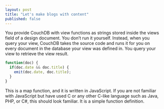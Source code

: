 ```yaml
---
layout: post
title: "Let's make blogs with content"
published: false
---
```


You provide CouchDB with view functions as strings stored inside the views field of a design document. You don’t run it yourself. Instead, when you query your view, CouchDB takes the source code and runs it for you on every document in the database your view was defined in. You query your view to retrieve the view result.

```javascript
function(doc) {
  if(doc.date && doc.title) {
    emit(doc.date, doc.title);
  }
}
```

This is a map function, and it is written in JavaScript. If you are not familiar with JavaScript but have used C or any other C-like language such as Java, PHP, or C#, this should look familiar. It is a simple function definition.
